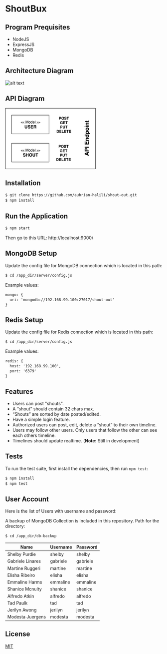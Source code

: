 ShoutBux
=====================

## Program Prequisites

  * NodeJS
  * ExpressJS
  * MongoDB
  * Redis


## Architecture Diagram

![alt text](https://raw.githubusercontent.com/aubrian-halili/shout-out/development/public/images/Architecture.png "Architecture Diagram")

## API Diagram

![alt text](https://raw.githubusercontent.com/aubrian-halili/shout-out/development/public/images/API.png "API Diagram")

## Installation

```bash
$ git clone https://github.com/aubrian-halili/shout-out.git
$ npm install
```

## Run the Application

```bash
$ npm start
```
Then go to this URL: http://localhost:9000/

## MongoDB Setup
  Update the config file for MongoDB connection which is located in this path:

```bash
$ cd /app_dir/server/config.js
```
  Example values:
```
mongo: {
  uri: 'mongodb://192.168.99.100:27017/shout-out'
}
```

## Redis Setup
  Update the config file for Redis connection which is located in this path:

```bash
$ cd /app_dir/server/config.js
```
  Example values:
```
redis: {
  host: '192.168.99.100',
  port: '6379'
}
```

## Features

  * Users can post "shouts".
  * A “shout” should contain 32 chars max.
  * “Shouts” are sorted by date posted/edited.
  * Have a simple login feature.
  * Authorized users can post, edit, delete a “shout” to their own timeline.
  * Users may follow other users. Only users that follow the other can see each others timeline.
  * Timelines should update realtime. (**Note:** Still in development)

## Tests

  To run the test suite, first install the dependencies, then run `npm test`:

```bash
$ npm install
$ npm test
```

## User Account
  Here is the list of Users with username and password:

  A backup of MongoDB Collection is included in this repository. Path for the directory:

```bash
$ cd /app_dir/db-backup
```

| Name              | Username  | Password  |
| ----------------- | --------- | --------- |
| Shelby Purdie     | shelby    | shelby    |
| Gabriele Linares  | gabriele  | gabriele  |
| Martine Ruggeri   | martine   | martine   |
| Elisha Ribeiro    | elisha    | elisha    |
| Emmaline Harms    | emmaline  | emmaline  |
| Shanice Mcnulty   | shanice   | shanice   |
| Alfredo Atkin     | alfredo   | alfredo   |
| Tad Paulk         | tad       | tad       |
| Jerilyn Awong     | jerilyn   | jerilyn   |
| Modesta Juergens  | modesta   | modesta   |

## License

  [MIT](LICENSE)
